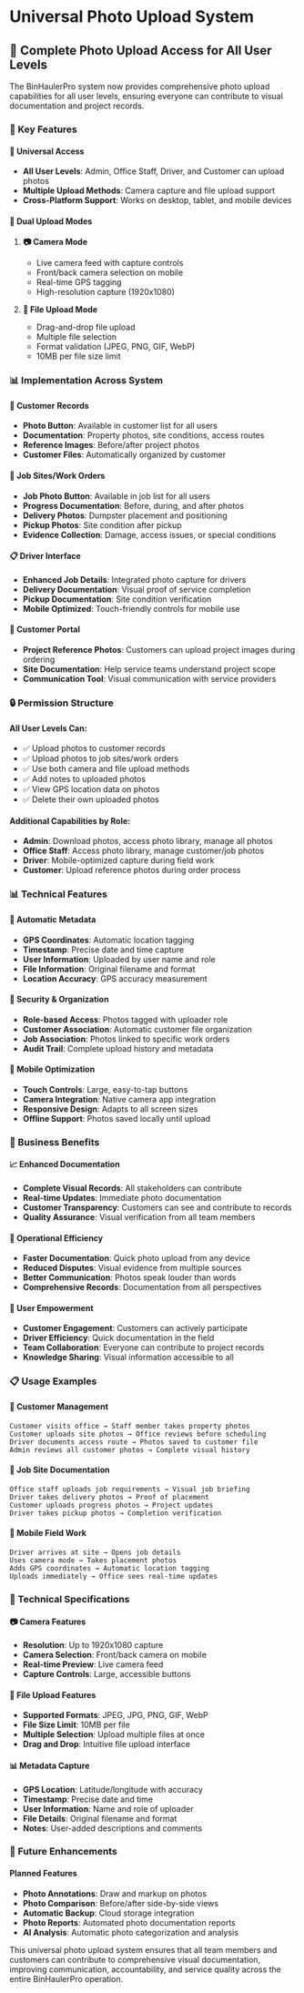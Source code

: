 # Universal Photo Upload System

## 📸 **Complete Photo Upload Access for All User Levels**

The BinHaulerPro system now provides comprehensive photo upload capabilities for all user levels, ensuring everyone can contribute to visual documentation and project records.

### **🎯 Key Features**

#### **📱 Universal Access**
- **All User Levels**: Admin, Office Staff, Driver, and Customer can upload photos
- **Multiple Upload Methods**: Camera capture and file upload support
- **Cross-Platform Support**: Works on desktop, tablet, and mobile devices

#### **🔄 Dual Upload Modes**

1. **📷 Camera Mode**
   - Live camera feed with capture controls
   - Front/back camera selection on mobile
   - Real-time GPS tagging
   - High-resolution capture (1920x1080)

2. **📁 File Upload Mode**
   - Drag-and-drop file upload
   - Multiple file selection
   - Format validation (JPEG, PNG, GIF, WebP)
   - 10MB per file size limit

### **📊 Implementation Across System**

#### **👥 Customer Records**
- **Photo Button**: Available in customer list for all users
- **Documentation**: Property photos, site conditions, access routes
- **Reference Images**: Before/after project photos
- **Customer Files**: Automatically organized by customer

#### **🚛 Job Sites/Work Orders**
- **Job Photo Button**: Available in job list for all users
- **Progress Documentation**: Before, during, and after photos
- **Delivery Photos**: Dumpster placement and positioning
- **Pickup Photos**: Site condition after pickup
- **Evidence Collection**: Damage, access issues, or special conditions

#### **📋 Driver Interface**
- **Enhanced Job Details**: Integrated photo capture for drivers
- **Delivery Documentation**: Visual proof of service completion
- **Pickup Documentation**: Site condition verification
- **Mobile Optimized**: Touch-friendly controls for mobile use

#### **👤 Customer Portal**
- **Project Reference Photos**: Customers can upload project images during ordering
- **Site Documentation**: Help service teams understand project scope
- **Communication Tool**: Visual communication with service providers

### **🔒 Permission Structure**

#### **All User Levels Can:**
- ✅ Upload photos to customer records
- ✅ Upload photos to job sites/work orders
- ✅ Use both camera and file upload methods
- ✅ Add notes to uploaded photos
- ✅ View GPS location data on photos
- ✅ Delete their own uploaded photos

#### **Additional Capabilities by Role:**
- **Admin**: Download photos, access photo library, manage all photos
- **Office Staff**: Access photo library, manage customer/job photos
- **Driver**: Mobile-optimized capture during field work
- **Customer**: Upload reference photos during order process

### **📊 Technical Features**

#### **📍 Automatic Metadata**
- **GPS Coordinates**: Automatic location tagging
- **Timestamp**: Precise date and time capture
- **User Information**: Uploaded by user name and role
- **File Information**: Original filename and format
- **Location Accuracy**: GPS accuracy measurement

#### **🔐 Security & Organization**
- **Role-based Access**: Photos tagged with uploader role
- **Customer Association**: Automatic customer file organization
- **Job Association**: Photos linked to specific work orders
- **Audit Trail**: Complete upload history and metadata

#### **📱 Mobile Optimization**
- **Touch Controls**: Large, easy-to-tap buttons
- **Camera Integration**: Native camera app integration
- **Responsive Design**: Adapts to all screen sizes
- **Offline Support**: Photos saved locally until upload

### **🎯 Business Benefits**

#### **📈 Enhanced Documentation**
- **Complete Visual Records**: All stakeholders can contribute
- **Real-time Updates**: Immediate photo documentation
- **Customer Transparency**: Customers can see and contribute to records
- **Quality Assurance**: Visual verification from all team members

#### **💼 Operational Efficiency**
- **Faster Documentation**: Quick photo upload from any device
- **Reduced Disputes**: Visual evidence from multiple sources
- **Better Communication**: Photos speak louder than words
- **Comprehensive Records**: Documentation from all perspectives

#### **👥 User Empowerment**
- **Customer Engagement**: Customers can actively participate
- **Driver Efficiency**: Quick documentation in the field
- **Team Collaboration**: Everyone can contribute to project records
- **Knowledge Sharing**: Visual information accessible to all

### **📋 Usage Examples**

#### **👥 Customer Management**
```
Customer visits office → Staff member takes property photos
Customer uploads site photos → Office reviews before scheduling
Driver documents access route → Photos saved to customer file
Admin reviews all customer photos → Complete visual history
```

#### **🚛 Job Site Documentation**
```
Office staff uploads job requirements → Visual job briefing
Driver takes delivery photos → Proof of placement
Customer uploads progress photos → Project updates
Driver takes pickup photos → Completion verification
```

#### **📱 Mobile Field Work**
```
Driver arrives at site → Opens job details
Uses camera mode → Takes placement photos
Adds GPS coordinates → Automatic location tagging
Uploads immediately → Office sees real-time updates
```

### **🔧 Technical Specifications**

#### **📷 Camera Features**
- **Resolution**: Up to 1920x1080 capture
- **Camera Selection**: Front/back camera on mobile
- **Real-time Preview**: Live camera feed
- **Capture Controls**: Large, accessible buttons

#### **📁 File Upload Features**
- **Supported Formats**: JPEG, JPG, PNG, GIF, WebP
- **File Size Limit**: 10MB per file
- **Multiple Selection**: Upload multiple files at once
- **Drag and Drop**: Intuitive file upload interface

#### **📊 Metadata Capture**
- **GPS Location**: Latitude/longitude with accuracy
- **Timestamp**: Precise date and time
- **User Information**: Name and role of uploader
- **File Details**: Original filename and format
- **Notes**: User-added descriptions and comments

### **🚀 Future Enhancements**

#### **Planned Features**
- **Photo Annotations**: Draw and markup on photos
- **Photo Comparison**: Before/after side-by-side views
- **Automatic Backup**: Cloud storage integration
- **Photo Reports**: Automated photo documentation reports
- **AI Analysis**: Automatic photo categorization and analysis

This universal photo upload system ensures that all team members and customers can contribute to comprehensive visual documentation, improving communication, accountability, and service quality across the entire BinHaulerPro operation.